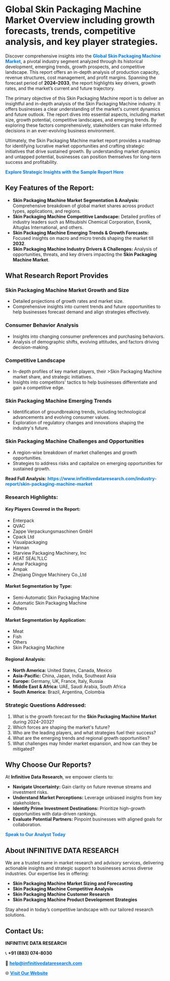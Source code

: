 <h1>Global Skin Packaging Machine Market Overview including growth forecasts, trends, competitive analysis, and key player strategies.</h1>
<p>
Discover comprehensive insights into the 
<a href="https://www.infinitivedataresearch.com/industry-report/skin-packaging-machine-market" rel="dofollow" style="color: #007BFF; text-decoration: none;"><strong>Global Skin Packaging Machine Market</strong></a>, a pivotal industry segment analyzed through its historical development, emerging trends, growth prospects, and competitive landscape. This report offers an in-depth analysis of production capacity, revenue structures, cost management, and profit margins. Spanning the forecast period of <strong>2024–2033</strong>, the report highlights key drivers, growth rates, and the market’s current and future trajectory.
</p>
<p>
The primary objective of this Skin Packaging Machine report is to deliver an insightful and in-depth analysis of the Skin Packaging Machine industry. It offers businesses a clear understanding of the market's current dynamics and future outlook. The report dives into essential aspects, including market size, growth potential, competitive landscapes, and emerging trends. By exploring these factors comprehensively, stakeholders can make informed decisions in an ever-evolving business environment.
</p>
<p>
Ultimately, the Skin Packaging Machine market report provides a roadmap for identifying lucrative market opportunities and crafting strategic initiatives that drive sustained growth. By understanding market dynamics and untapped potential, businesses can position themselves for long-term success and profitability.
</p>
<p>
<a href="https://www.infinitivedataresearch.com/request-sample/reportId=110788" style="color: #007BFF; text-decoration: none;"><strong>Explore Strategic Insights with the Sample Report Here</strong></a>
</p>

<h2>Key Features of the Report:</h2>
<ul>
<li><strong>Skin Packaging Machine Market Segmentation & Analysis:</strong> Comprehensive breakdown of global market shares across product types, applications, and regions.</li>
<li><strong>Skin Packaging Machine Competitive Landscape:</strong> Detailed profiles of industry leaders such as Mitsubishi Chemical Corporation, Evonik, Altuglas International, and others.</li>
<li><strong>Skin Packaging Machine Emerging Trends & Growth Forecasts:</strong> Focused insights on macro and micro trends shaping the market till <strong>2032</strong>.</li>
<li><strong>Skin Packaging Machine Industry Drivers & Challenges:</strong> Analysis of opportunities, threats, and key drivers impacting the <strong>Skin Packaging Machine Market</strong>.</li>
</ul>

<h2>What Research Report Provides</h2>
<h3>Skin Packaging Machine Market Growth and Size</h3>
<ul>
<li>Detailed projections of growth rates and market size.</li>
<li>Comprehensive insights into current trends and future opportunities to help businesses forecast demand and align strategies effectively.</li>
</ul>

<h3>Consumer Behavior Analysis</h3>
<ul>
<li>Insights into changing consumer preferences and purchasing behaviors.</li>
<li>Analysis of demographic shifts, evolving attitudes, and factors driving decision-making.</li>
</ul>

<h3>Competitive Landscape</h3>
<ul>
<li>In-depth profiles of key market players, their >Skin Packaging Machine market share, and strategic initiatives.</li>
<li>Insights into competitors' tactics to help businesses differentiate and gain a competitive edge.</li>
</ul>

<h3>Skin Packaging Machine Emerging Trends</h3>
<ul>
<li>Identification of groundbreaking trends, including technological advancements and evolving consumer values.</li>
<li>Exploration of regulatory changes and innovations shaping the industry's future.</li>
</ul>

<h3>Skin Packaging Machine Challenges and Opportunities</h3>
<ul>
<li>A region-wise breakdown of market challenges and growth opportunities.</li>
<li>Strategies to address risks and capitalize on emerging opportunities for sustained growth.</li>
</ul>
<p><strong>Read Full Analysis:</strong> <a href="https://www.infinitivedataresearch.com/industry-report/skin-packaging-machine-market" rel="dofollow" style="color: #007BFF; text-decoration: none;"><strong>https://www.infinitivedataresearch.com/industry-report/skin-packaging-machine-market</strong></a></p>
<h3>Research Highlights:</h3>
<h4>Key Players Covered in the Report:</h4>
<ul><li>Enterpack</li><li>QVAC</li><li>Zappe Verpackungsmaschinen GmbH</li><li>Cpack Ltd</li><li>Visualpackaging</li><li>Hannan</li><li>Starview Packaging Machinery, Inc</li><li>HEAT SEAL?LLC</li><li>Amar Packaging</li><li>Ampak</li><li>Zhejiang Dingye Machinery Co.,Ltd</li></ul>
<h4>Market Segmentation by Type:</h4>
<ul><li>Semi-Automatic Skin Packaging Machine</li><li>Automatic Skin Packaging Machine</li><li>Others</li></ul>
<h4>Market Segmentation by Application:</h4>
<ul><li>Meat</li><li>Fish</li><li>Others</li><li>Skin Packaging Machine</li></ul>

<h4>Regional Analysis:</h4>
<ul>
<li><strong>North America:</strong> United States, Canada, Mexico</li>
<li><strong>Asia-Pacific:</strong> China, Japan, India, Southeast Asia</li>
<li><strong>Europe:</strong> Germany, UK, France, Italy, Russia</li>
<li><strong>Middle East & Africa:</strong> UAE, Saudi Arabia, South Africa</li>
<li><strong>South America:</strong> Brazil, Argentina, Colombia</li>
</ul>

<h3>Strategic Questions Addressed:</h3>
<ol>
<li>What is the growth forecast for the <strong>Skin Packaging Machine Market</strong> during 2024–2032?</li>
<li>Which forces are shaping the market's future?</li>
<li>Who are the leading players, and what strategies fuel their success?</li>
<li>What are the emerging trends and regional growth opportunities?</li>
<li>What challenges may hinder market expansion, and how can they be mitigated?</li>
</ol>

<h2>Why Choose Our Reports?</h2>
<p>At <strong>Infinitive Data Research</strong>, we empower clients to:</p>
<ul>
<li><strong>Navigate Uncertainty:</strong> Gain clarity on future revenue streams and investment risks.</li>
<li><strong>Understand Market Perceptions:</strong> Leverage unbiased insights from key stakeholders.</li>
<li><strong>Identify Prime Investment Destinations:</strong> Prioritize high-growth opportunities with data-driven rankings.</li>
<li><strong>Evaluate Potential Partners:</strong> Pinpoint businesses with aligned goals for collaboration.</li>
</ul>
<p><a href="https://www.infinitivedataresearch.com/industry-report/skin-packaging-machine-market" rel="dofollow" style="color: #007BFF; text-decoration: none;"><strong>Speak to Our Analyst Today</strong></a></p>

<h2>About INFINITIVE DATA RESEARCH</h2>
<p>We are a trusted name in market research and advisory services, delivering actionable insights and strategic support to businesses across diverse industries. Our expertise lies in offering:</p>
<ul>
<li><strong>Skin Packaging Machine Market Sizing and Forecasting</strong></li>
<li><strong>Skin Packaging Machine Competitive Analysis</strong></li>
<li><strong>Skin Packaging Machine Customer Research</strong></li>
<li><strong>Skin Packaging Machine Product Development Strategies</strong></li>
</ul>
<p>Stay ahead in today’s competitive landscape with our tailored research solutions.</p>

<h2>Contact Us:</h2>
<p><strong>INFINITIVE DATA RESEARCH</strong></p>
<p>📞 <strong>+91 (883) 074-8030</strong></p>
<p>📧 <strong><a href="mailto:help@infinitivedataresearch.com" style="color: #007BFF;">help@infinitivedataresearch.com</a></strong></p>
<p>🌐 <strong><a href="https://www.infinitivedataresearch.com" rel="dofollow" style="color: #007BFF;">Visit Our Website</a></strong></p>